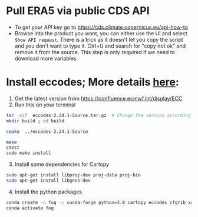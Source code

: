# Pull ERA5 via public CDS API

- To get your API key go to https://cds.climate.copernicus.eu/api-how-to
- Browse into the product you want, you can either use the UI and select `Show API request`. There is a trick as it doesn't let you copy the script and you don't want to type it. Ctrl+U and search for "copy not ok" and remove it from the source. This step is only required if we need to download more variables.

# Install eccodes; More details [here](https://confluence.ecmwf.int/display/ECC/ecCodes+installation):
1. Get the latest version from https://confluence.ecmwf.int/display/ECC
2. Run this on your terminal

```bash
tar -xzf  eccodes-2.24.1-Source.tar.gz  # Change the version accordingly
mkdir build ; cd build

cmake  ../eccodes-2.24.1-Source

make
ctest
sudo make install
```

3. Install some dependencies for Cartopy

```bash
sudo apt-get install libproj-dev proj-data proj-bin
sudo apt-get install libgeos-dev
```

4. Install the python packages

```bash
conda create -n fog -c conda-forge python=3.8 cartopy eccodes cfgrib xarray[complete]
conda activate fog
```
